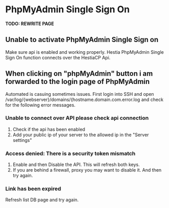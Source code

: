 # PhpMyAdmin Single Sign On

**TODO: REWRITE PAGE**

## Unable to activate PhpMyAdmin Single Sign on

Make sure api is enabled and working properly. Hestia PhpMyAdmin Single
Sign On function connects over the HestiaCP Api.

## When clicking on "phpMyAdmin" button i am forwarded to the login page of PhpMyAdmin

Automated is casuing sometimes issues. First login into SSH and open
/var/log/{webserver}/domains/{hostname.domain.com.error.log and check
for the following error messages.

### Unable to connect over API please check api connection

1.  Check if the api has been enabled
2.  Add your public ip of your server to the allowed ip in the "Server
    settings"

### Access denied: There is a security token mismatch

1.  Enable and then Disable the API. This will refresh both keys.
2.  If you are behind a firewall, proxy you may want to disable it. And
    then try again.

### Link has been expired

Refresh list DB page and try again.
